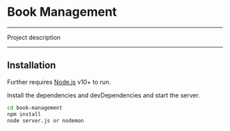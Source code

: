 # Book Management

---

Project description

---

## Installation

Further requires [Node.js](https://nodejs.org/) v10+ to run.

Install the dependencies and devDependencies and start the server.

```sh
cd book-management
npm install
node server.js or nodemon
```
